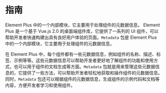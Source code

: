 <!--
 * @Author: chenanan
 * @Date: 2023-05-02 22:56:30
 * @LastEditors: chenanan
 * @LastEditTime: 2023-05-02 22:56:32
 * @Description:  
-->
# 指南
Element Plus 中的一个内部模块，它主要用于处理组件的元数据信息。
Element Plus 是一个基于 Vue.js 2.0 的桌面端组件库，它提供了一系列的 UI 组件，可以帮助开发者快速构建出具有良好用户体验的页面。`Metadata` 包是 Element Plus 中的一个内部模块，它主要用于处理组件的元数据信息。

在 Element Plus 中，每个组件都有一些元数据信息，例如组件的名称、描述、标签、示例等等。这些元数据信息可以帮助开发者更好地了解组件的功能和使用方式，也可以用于组件的文档生成等方面。`Metadata` 包就是用来管理这些元数据信息的，它提供了一些方法，可以帮助开发者轻松地获取和操作组件的元数据信息。同时，`Metadata` 包还可以根据组件的元数据信息，生成组件的示例代码和文档等内容，方便开发者学习和使用组件。